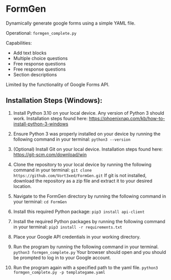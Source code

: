 # FormGen

Dynamically generate google forms using a simple YAML file. 

Operational: `formgen_complete.py`

Capabilities:
- Add text blocks
- Multiple choice questions
- Free response questions
- Free response questions
- Section descriptions

Limited by the functionality of Google Forms API.

## Installation Steps (Windows):

1. Install Python 3.10 on your local device. Any version of Python 3 should work. Installation steps found here: https://phoenixnap.com/kb/how-to-install-python-3-windows

2. Ensure Python 3 was properly installed on your device by running the following command in your terminal: `python3 --version`

3. (Optional) Install Git on your local device. Installation steps found here: https://git-scm.com/download/win

4. Clone the repository to your local device by running the following command in your terminal: `git clone https://github.com/Vort3xed/FormGen.git` If git is not installed, download the repository as a zip file and extract it to your desired location.

5. Navigate to the FormGen directory by running the following command in your terminal: `cd FormGen`

6. Install this required Python package: `pip3 install api-client`

7. Install the required Python packages by running the following command in your terminal: `pip3 install -r requirements.txt`

8. Place your Google API credentials in your working directory.

9. Run the program by running the following command in your terminal. `python3 formgen_complete.py` Your browser should open and you should be prompted to log in to your Google account.

10. Run the program again with a specified path to the yaml file. `python3 formgen_complete.py -p templategame.yaml`